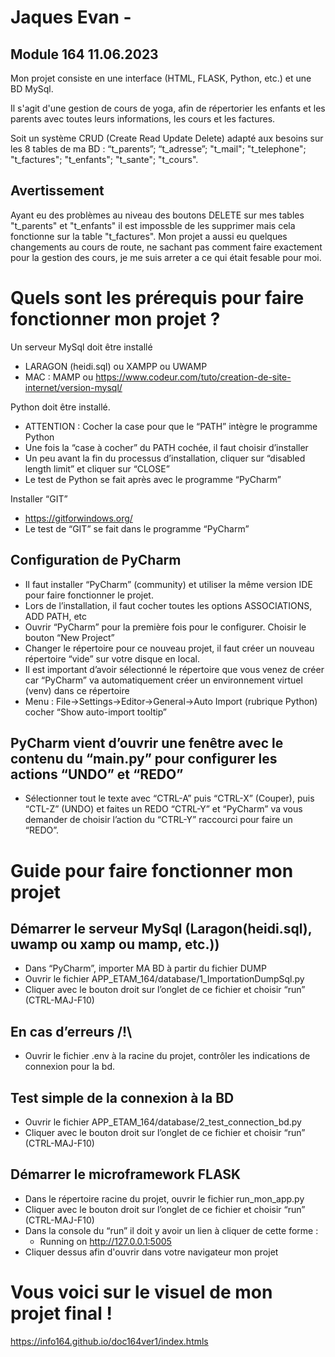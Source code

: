 # Jaques Evan - 
## Module 164 11.06.2023

Mon projet consiste en une interface (HTML, FLASK, Python, etc.) et une BD MySql.

Il s'agit d'une gestion de cours de yoga, afin de répertorier les enfants et les parents avec toutes leurs informations, les cours et les factures.

Soit un système CRUD (Create Read Update Delete) adapté aux besoins sur les 8 tables de ma BD : “t_parents”; “t_adresse”; "t_mail"; "t_telephone"; "t_factures"; "t_enfants"; "t_sante"; "t_cours".

## Avertissement
Ayant eu des problèmes au niveau des boutons DELETE sur mes tables "t_parents" et "t_enfants" il est impossble de les supprimer mais cela fonctionne sur la table "t_factures". Mon projet a aussi eu quelques changements au cours de route, ne sachant pas comment faire exactement pour la gestion des cours, je me suis arreter a ce qui était fesable pour moi. 
# Quels sont les prérequis pour faire fonctionner mon projet ?

Un serveur MySql doit être installé

* LARAGON (heidi.sql) ou XAMPP ou UWAMP
* MAC : MAMP ou https://www.codeur.com/tuto/creation-de-site-internet/version-mysql/

Python doit être installé.

* ATTENTION : Cocher la case pour que le “PATH” intègre le programme Python
* Une fois la “case à cocher” du PATH cochée, il faut choisir d’installer
* Un peu avant la fin du processus d’installation, cliquer sur “disabled length limit” et cliquer sur “CLOSE”
* Le test de Python se fait après avec le programme “PyCharm”

Installer “GIT”
* https://gitforwindows.org/
* Le test de “GIT” se fait dans le programme “PyCharm”

## Configuration de PyCharm
* Il faut installer “PyCharm” (community) et utiliser la même version IDE pour faire fonctionner le projet.
* Lors de l’installation, il faut cocher toutes les options ASSOCIATIONS, ADD PATH, etc
* Ouvrir “PyCharm” pour la première fois pour le configurer. Choisir le bouton “New Project”
* Changer le répertoire pour ce nouveau projet, il faut créer un nouveau répertoire “vide” sur votre disque en local.
* Il est important d’avoir sélectionné le répertoire que vous venez de créer car “PyCharm” va automatiquement créer un environnement virtuel (venv) dans ce répertoire
* Menu : File->Settings->Editor->General->Auto Import (rubrique Python) cocher “Show auto-import tooltip”

## PyCharm vient d’ouvrir une fenêtre avec le contenu du “main.py” pour configurer les actions “UNDO” et “REDO”

* Sélectionner tout le texte avec “CTRL-A” puis “CTRL-X” (Couper), puis “CTL-Z” (UNDO) et faites un REDO “CTRL-Y” et “PyCharm” va vous demander de choisir l’action du “CTRL-Y” raccourci pour faire un “REDO”. 

# Guide pour faire fonctionner mon projet
## Démarrer le serveur MySql (Laragon(heidi.sql), uwamp ou xamp ou mamp, etc.))

* Dans “PyCharm”, importer MA BD à partir du fichier DUMP
* Ouvrir le fichier APP_ETAM_164/database/1_ImportationDumpSql.py
* Cliquer avec le bouton droit sur l’onglet de ce fichier et choisir “run” (CTRL-MAJ-F10)

## En cas d’erreurs /!\ 

* Ouvrir le fichier .env à la racine du projet, contrôler les indications de connexion pour la bd.

## Test simple de la connexion à la BD

* Ouvrir le fichier APP_ETAM_164/database/2_test_connection_bd.py
* Cliquer avec le bouton droit sur l’onglet de ce fichier et choisir “run” (CTRL-MAJ-F10)

## Démarrer le microframework FLASK

* Dans le répertoire racine du projet, ouvrir le fichier run_mon_app.py
* Cliquer avec le bouton droit sur l’onglet de ce fichier et choisir “run” (CTRL-MAJ-F10)
* Dans la console du “run” il doit y avoir un lien à cliquer de cette forme :
  * Running on http://127.0.0.1:5005
* Cliquer dessus afin d'ouvrir dans votre navigateur mon projet

# Vous voici sur le visuel de mon projet final !
https://info164.github.io/doc164ver1/index.htmls